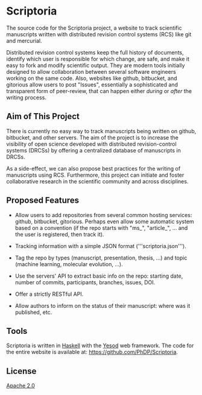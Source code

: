 Scriptoria
==========
The source code for the Scriptoria project, a website to track scientific
manuscripts written with distributed revision control systems (RCS) like git
and mercurial.

Distributed revision control systems keep the full history of documents,
identify which user is responsible for which change, are safe, and make it
easy to fork and modify scientific output. They are modern tools initially
designed to allow collaboration between several software engineers working
on the same code. Also, websites like github, bitbucket, and gitorious allow
users to post "Issues", essentially a sophisticated and transparent form of
peer-review, that can happen either *during* or *after* the writing process.

Aim of This Project
-------------------
There is currently no easy way to track manuscripts being written on github,
bitbucket, and other servers. The aim of the project is to increase the
visibility of open science developed with distributed revision-control
systems (DRCSs) by offering a centralized database of manuscripts in DRCSs.

As a side-effect, we can also propose best practices for the writing of
manuscripts using RCS. Furthermore, this project can initiate and foster
collaborative research in the scientific community and across disciplines.

Proposed Features
-----------------

* Allow users to add repositories from several common hosting services: github,
bitbucket, gitorious. Perhaps even allow some automatic system based on
a convention (if the repo starts with "ms_", "article_", ... and the user is
registered, then track it).

* Tracking information with a simple JSON format ('''scriptoria.json''').

* Tag the repo by types (manuscript, presentation, thesis, ...) and topic
(machine learning, molecular evolution, ...).

* Use the servers' API to extract basic info on the repo: starting date,
number of commits, participants, branches, issues, DOI.

* Offer a strictly RESTful API.

* Allow authors to inform on the status of their manuscript: where was
it published, etc.

Tools
-----
Scriptoria is written in [Haskell](http://www.haskell.org/) with the
[Yesod](http://www.yesodweb.com/) web framework. The code for the entire
website is available at: https://github.com/PhDP/Scriptoria.

License
-------
[Apache 2.0](http://www.apache.org/licenses/LICENSE-2.0)
